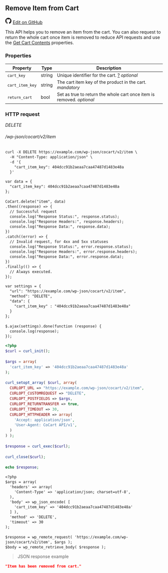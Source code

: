 ## Remove Item from Cart ##

<img src="images/github.svg" width="20" height="20" alt="GitHub Mark Logo"> [Edit on GitHub](https://github.com/co-cart/co-cart-docs/blob/master/source/includes/cocart-v2/_remove-item-from-cart.md)

This API helps you to remove an item from the cart. You can also request to return the whole cart once item is removed to reduce API requests and use the [Get Cart Contents](#get-cart-get-cart-contents) properties.

### Properties ###

| Property        | Type   | Description                                                                                                                 |
| --------------- | ------ | --------------------------------------------------------------------------------------------------------------------------- |
| `cart_key`      | string | Unique identifier for the cart. <a class="label label-info" href="#cart-key">?</a> <i class="label label-info">optional</i> |
| `cart_item_key` | string | The cart item key of the product in the cart. <i class="label label-info">mandatory</i>                                     |
| `return_cart`   | bool   | Set as true to return the whole cart once item is removed. <i class="label label-info">optional</i>                         |

### HTTP request ###

<div class="api-endpoint">
  <div class="endpoint-data">
    <i class="label label-delete">DELETE</i>
    <h6>/wp-json/cocart/v2/item</h6>
  </div>
</div>

```shell
curl -X DELETE https://example.com/wp-json/cocart/v2/item \
  -H "Content-Type: application/json" \
  -d '{
    "cart_item_key": 404dcc91b2aeaa7caa47487d1483e48a
  }'
```

```javascript--node
var data = {
  "cart_item_key": 404dcc91b2aeaa7caa47487d1483e48a
};

CoCart.delete("item", data)
.then((response) => {
  // Successful request
  console.log("Response Status:", response.status);
  console.log("Response Headers:", response.headers);
  console.log("Response Data:", response.data);
})
.catch((error) => {
  // Invalid request, for 4xx and 5xx statuses
  console.log("Response Status:", error.response.status);
  console.log("Response Headers:", error.response.headers);
  console.log("Response Data:", error.response.data);
})
.finally(() => {
  // Always executed.
});
```

```javascript--jquery
var settings = {
  "url": "https://example.com/wp-json/cocart/v2/item",
  "method": "DELETE",
  "data": {
    "cart_item_key" : "404dcc91b2aeaa7caa47487d1483e48a"
  }
};

$.ajax(settings).done(function (response) {
  console.log(response);
});
```

```php
<?php
$curl = curl_init();

$args = array(
  'cart_item_key' => '404dcc91b2aeaa7caa47487d1483e48a'
);

curl_setopt_array( $curl, array(
  CURLOPT_URL => "https://example.com/wp-json/cocart/v2/item",
  CURLOPT_CUSTOMREQUEST => "DELETE",
  CURLOPT_POSTFIELDS => $args,
  CURLOPT_RETURNTRANSFER => true,
  CURLOPT_TIMEOUT => 30,
  CURLOPT_HTTPHEADER => array(
    'Accept: application/json',
    'User-Agent: CoCart API/v1',
  )
) );

$response = curl_exec($curl);

curl_close($curl);

echo $response;
```

```php--wp-http-api
<?php
$args = array(
  'headers' => array(
    'Content-Type' => 'application/json; charset=utf-8',
  ),
  'body' => wp_json_encode( [
    'cart_item_key' => '404dcc91b2aeaa7caa47487d1483e48a'
  ] ),
  'method' => 'DELETE',
  'timeout' => 30
);

$response = wp_remote_request( 'https://example.com/wp-json/cocart/v2/item', $args );
$body = wp_remote_retrieve_body( $response );
```

> JSON response example

```json
"Item has been removed from cart."
```
